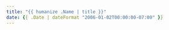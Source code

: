 ```yaml
---
title: "{{ humanize .Name | title }}"
date: {{ .Date | dateFormat "2006-01-02T00:00:00-07:00" }}
---
```

